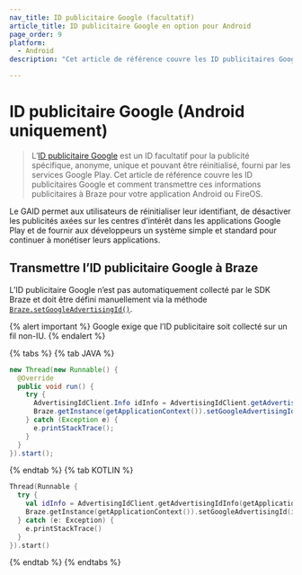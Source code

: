 ```yaml
---
nav_title: ID publicitaire Google (facultatif)
article_title: ID publicitaire Google en option pour Android
page_order: 9
platform: 
  - Android
description: "Cet article de référence couvre les ID publicitaires Google et comment transmettre ces informations publicitaires à Braze pour votre application Android ou FireOS."

---
```


# ID publicitaire Google (Android uniquement)

> L’[ID publicitaire Google][2] est un ID facultatif pour la publicité spécifique, anonyme, unique et pouvant être réinitialisé, fourni par les services Google Play. Cet article de référence couvre les ID publicitaires Google et comment transmettre ces informations publicitaires à Braze pour votre application Android ou FireOS.

Le GAID permet aux utilisateurs de réinitialiser leur identifiant, de désactiver les publicités axées sur les centres d’intérêt dans les applications Google Play et de fournir aux développeurs un système simple et standard pour continuer à monétiser leurs applications.

## Transmettre l’ID publicitaire Google à Braze

L’ID publicitaire Google n’est pas automatiquement collecté par le SDK Braze et doit être défini manuellement via la méthode [`Braze.setGoogleAdvertisingId()`][1].

{% alert important %}
Google exige que l’ID publicitaire soit collecté sur un fil non-IU.
{% endalert %}

{% tabs %}
{% tab JAVA %}

```java
new Thread(new Runnable() {
  @Override
  public void run() {
    try {
      AdvertisingIdClient.Info idInfo = AdvertisingIdClient.getAdvertisingIdInfo(getApplicationContext());
      Braze.getInstance(getApplicationContext()).setGoogleAdvertisingId(idInfo.getId(), idInfo.isLimitAdTrackingEnabled());
    } catch (Exception e) {
      e.printStackTrace();
    }
  }
}).start();
```

{% endtab %}
{% tab KOTLIN %}

```kotlin
Thread(Runnable {
  try {
    val idInfo = AdvertisingIdClient.getAdvertisingIdInfo(getApplicationContext())
    Braze.getInstance(getApplicationContext()).setGoogleAdvertisingId(idInfo.id, idInfo.isLimitAdTrackingEnabled)
  } catch (e: Exception) {
    e.printStackTrace()
  }
}).start()
```

{% endtab %}
{% endtabs %}


[1]: https://braze-inc.github.io/braze-android-sdk/kdoc/braze-android-sdk/com.braze/-i-braze/set-google-advertising-id.html
[2]: https://support.google.com/googleplay/android-developer/answer/6048248/advertising-id?hl=en
